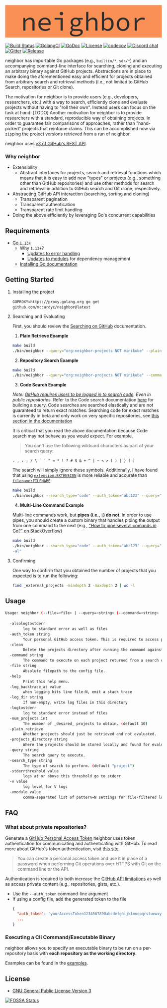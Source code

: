 <div align="center">
  <img src="https://github.com/mccurdyc/neighbor/blob/master/docs/imgs/orange-background-logo.png?raw=true"><br>
</div>

[![Build Status][build-badge]][build-url]
[![GolangCI][golint-badge]][golint-url]
[![GoDoc][godoc-badge]][godoc-url]
[![License][license-badge]][license-url]
[![codecov][codecov-badge]][codecov-url]
[![Discord chat][discord-badge]][discord-url]
[![Gitter][gitter-badge]][gitter-url]
[![Release][release-badge]][release-url]

[build-badge]: https://circleci.com/gh/mccurdyc/neighbor/tree/master.svg?style=svg
[build-url]: https://circleci.com/gh/mccurdyc/neighbor/tree/master
[golint-badge]: https://golangci.com/badges/github.com/mccurdyc/neighbor.svg
[golint-url]: https://golangci.com
[godoc-badge]: https://godoc.org/github.com/mccurdyc/neighbor?status.svg
[godoc-url]: https://pkg.go.dev/github.com/mccurdyc/neighbor?tab=overview
[license-badge]: https://img.shields.io/github/license/mccurdyc/neighbor
[license-url]: LICENSE
[codecov-badge]: https://codecov.io/gh/mccurdyc/neighbor/branch/master/graph/badge.svg
[codecov-url]: https://codecov.io/gh/mccurdyc/neighbor
[discord-badge]: https://img.shields.io/discord/666244141784498177?logo=discord&label=discord&logoColor=white
[discord-url]: https://discord.gg/qq9sA7
[gitter-badge]: https://badges.gitter.im/neighborproject/community.svg
[gitter-url]: https://gitter.im/neighborproject/community?utm_source=badge&utm_medium=badge&utm_campaign=pr-badge
[release-badge]: https://img.shields.io/github/release/mccurdyc/neighbor.svg
[release-url]: https://github.com/mccurdyc/neighbor/releases/latest

neighbor has importable Go packages (e.g., `builtin/*`, `sdk/*`) and an accompanying
command-line interface for searching, cloning and executing an arbitrary binary
against GitHub projects. Abstractions are in place to make doing the aforementioned
easy and efficient for projects obtained from arbitrary search and retrieval methods
(i.e., not limited to GitHub Search, repositories or Git clone).

The motivation for neighbor is to provide users (e.g., developers, researchers, etc.)
with a way to search, efficiently clone and evaluate projects without having to
"roll their own". Instead users can focus on the task at hand. [TODO] Another motivation
for neighbor is to provide researchers with a standard, reproducible way of obtaining projects.
In order to guarantee fair comparisons of approaches, rather than "hand-picked"
projects that reinforce claims. This can be accomplished now via `zip`ping the
project versions retrieved from a run of neighbor.

neighbor uses [v3 of GitHub's REST API](https://developer.github.com/v3/).

### Why neighbor

+ Extensibility
  + Abstract interfaces for projects, search and retrieval functions which means
  that it is easy to add new "types" or projects (e.g., something other than GitHub
  repositories) and use other methods for search and retrieval in addition to
  GitHub search and Git clone, respectively.
+ Abstracting GitHub API interaction (searching, sorting and cloning)
  + Transparent pagination
  + Transparent authentication
  + Transparent rate limit handling
+ Doing the above efficiently by leveraging Go's concurrent capabilities

## Requirements

+ [Go `1.13+`](https://golang.org/dl/)
  + Why `1.13+`?
    + [Updates to error handling](https://blog.golang.org/go1.13-errors)
    + [Updates to modules](https://golang.org/doc/go1.13#modules) for dependency management
  + [Installing Go documentation](https://golang.org/doc/install)

## Getting Started

1. Installing the project

    `GOPROXY=https://proxy.golang.org go get github.com/mccurdyc/neighbor@latest`

2. Searching and Evaluating

    First, you should review the [Searching on GitHub](https://help.github.com/en/github/searching-for-information-on-github/searching-on-github) documentation.

    1. **Plain Retrieve Example**

      ```bash
      make build
      ./bin/neighbor --query="org:neighbor-projects NOT minikube" --plain_retrieve --projects_directory="_projects_directory" --num_projects=2 --clean=false
      ```

    2. **Repository Search Example**

      ```bash
      make build
      ./bin/neighbor --query="org:neighbor-projects NOT minikube" --command="ls -al" --projects_directory="_projects_directory" --num_projects=2 --clean=false
      ```

    3. **Code Search Example**

      _Note: [GitHub requires users to be logged in to search code](https://developer.github.com/v3/search/#search-code).
      Even in public repositories._ Refer to the Code search documentation [here](https://help.github.com/en/github/searching-for-information-on-github/searching-code)
      for building a query. Code searches are searched elastically and are not
      guaranteed to return exact matches. Searching code for exact matches is currently
      in beta and only work on very specific repositories, see [this section in the documentation](https://help.github.com/en/github/searching-for-information-on-github/searching-code-for-exact-matches#searching-code-for-exact-matches)

      It is critical that you read the above documentation because Code search may
      not behave as you would expect. For example,

      > You can't use the following wildcard characters as part of your search query:
      ```
      . , : ; / \ ` ' " = * ! ? # $ & + ^ | ~ < > ( ) { } [ ]
      ```

      The search will simply ignore these symbols. Additionally, I have found that
      using [`extension:EXTENSION`](https://help.github.com/en/github/searching-for-information-on-github/searching-code#search-by-file-extension)
      is more reliable and accurate than [`filename:FILENAME`](https://help.github.com/en/github/searching-for-information-on-github/searching-code#search-by-filename).

      ```bash
      make build
      ./bin/neighbor --search_type="code" --auth_token="abc123" --query="pkg/errors in:file extension:mod path:/ user:mccurdyc" --command="ls -al"
      ```

    4. **Multi-Line Command Example**

      Multi-line commands work, but **pipes (i.e., `|`) do not**. In order to use pipes,
      you should create a custom binary that handles piping the output from one command
      to the next (e.g., ["How to pipe several comands in Go?" on StackOverflow](https://stackoverflow.com/questions/10781516/how-to-pipe-several-commands-in-go))

      ```bash
      make build
      ./bin/neighbor --search_type="code" --auth_token="abc123" --query="pkg/errors in:file extension:mod path:/ user:mccurdyc" --command="ls \
      -al"
      ```

3. Confirming

    One way to confirm that you obtained the number of projects that you expected
    is to run the following:

    ```bash
    find _external_projects -mindepth 2 -maxdepth 2 | wc -l
    ```

## Usage

```bash
Usage: neighbor (--file=<file> | --query=<string> (--command=<string> | --plain_retrieve)) [--auth_token=<github-access-token>] [--search_type=<repository|code>] [--projects_directory=<string>] [--num_projects=<int>] [--clean=<bool> | --plain_retrieve]

  -alsologtostderr
        log to standard error as well as files
  -auth_token string
        Your personal GitHub access token. This is required to access private repositories and increases rate limits.
  -clean
        Delete the projects directory after running the command against each project. (default true)
  -command string
        The command to execute on each project returned from a search query.
  -file string
        Absolute filepath to the config file.
  -help
        Print this help menu.
  -log_backtrace_at value
        when logging hits line file:N, emit a stack trace
  -log_dir string
        If non-empty, write log files in this directory
  -logtostderr
        log to standard error instead of files
  -num_projects int
        The number of _desired_ projects to obtain. (default 10)
  -plain_retrieve
        Whether projects should just be retrieved and not evaluated.
  -projects_directory string
        Where the projects should be stored locally and found for evalutation. (default "_external_projects")
  -query string
        The search query to execute.
  -search_type string
        The type of search to perform. (default "project")
  -stderrthreshold value
        logs at or above this threshold go to stderr
  -v value
        log level for V logs
  -vmodule value
        comma-separated list of pattern=N settings for file-filtered logging
```

## FAQ

### What about private repositories?

Generate a [GitHub Personal Access Token](https://github.com/settings/tokens)
neighbor uses token authentication for communicating and authenticating with GitHub.
To read more about GitHub's token authentication, visit [this site](https://help.github.com/articles/creating-a-personal-access-token-for-the-command-line/).

> You can create a personal access token and use it in place of a password when performing Git operations over HTTPS with Git on the command line or the API.

Authentication is required to both increase the [GitHub API limitations](https://godoc.org/github.com/google/go-github/github#hdr-Rate_Limiting)
as well as access private content (e.g., repositories, gists, etc.).

+ Use the `--auth_token` command-line argument
+ If using a config file, add the generated token to the file
  ```json
  {
    "auth_token": "yourAccessToken1234567890abcdefghijklmnopqrstuvwxyz",
    ...
  }
  ```

### Executing a Cli Command/Executable Binary

neighbor allows you to specify an executable binary to be run on
a per-repository basis with **each repository as the working directory**.

Examples can be found in the [examples](./_examples).

## License
+ [GNU General Public License Version 3](./LICENSE)

[![FOSSA Status](https://app.fossa.io/api/projects/git%2Bgithub.com%2Fmccurdyc%2Fneighbor.svg?type=large)](https://app.fossa.io/projects/git%2Bgithub.com%2Fmccurdyc%2Fneighbor?ref=badge_large)

